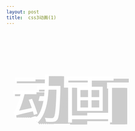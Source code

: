 ```yaml
---
layout: post
title:  css3动画(1)
---
```


<style>
.css3 {
  margin:80px 10px;
  font-size: 10em;
  color: #fff;
  animation: my 2s ease-in-out infinite alternate;
}

@keyframes my {
   0% {text-shadow: 5px 5px #ccc, 10px 5px #ccc, 15px 5px #ccc, 20px 5px #ccc , 25px 5px #ccc, 30px 5px #ccc, 35px 5px #ccc, 40px 5px #ccc;}
   100% {text-shadow: -15px -10px #ccc, -20px -10px #ccc, -25px -10px #ccc, -30px -10px #ccc , -35px -10px #ccc, -40px -10px #ccc, -45px -10px #ccc, -50px -10px #ccc;}
}

</style>
<p class= "css3">动画</p>